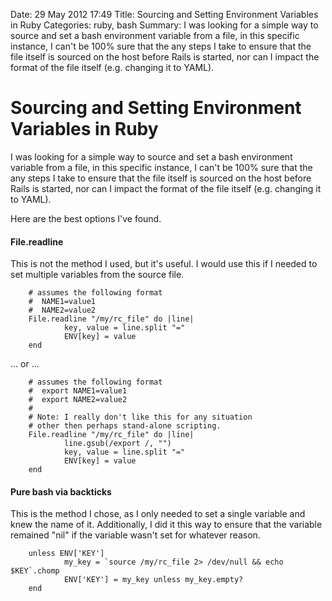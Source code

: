 Date: 29 May 2012 17:49
Title: Sourcing and Setting Environment Variables in Ruby
Categories: ruby, bash
Summary: I was looking for a simple way to source and set a bash environment variable from a file, in this specific instance, I can't be 100% sure that the any steps I take to ensure that the file itself is sourced on the host before Rails is started, nor can I impact the format of the file itself (e.g. changing it to YAML).


# Sourcing and Setting Environment Variables in Ruby

I was looking for a simple way to source and set a bash environment variable from a file, in this specific instance, I can't be 100% sure that the any steps I take to ensure that the file itself is sourced on the host before Rails is started, nor can I impact the format of the file itself (e.g. changing it to YAML).

Here are the best options I've found.

#### File.readline

This is not the method I used, but it's useful. I would use this if I needed to set multiple variables from the source file.

        # assumes the following format
        #  NAME1=value1
        #  NAME2=value2
        File.readline "/my/rc_file" do |line|
                key, value = line.split "="
                ENV[key] = value
        end

... or ...

        # assumes the following format
        #  export NAME1=value1
        #  export NAME2=value2
        #
        # Note: I really don't like this for any situation 
        # other then perhaps stand-alone scripting.
        File.readline "/my/rc_file" do |line|
                line.gsub(/export /, "")
                key, value = line.split "="
                ENV[key] = value
        end

#### Pure bash via backticks

This is the method I chose, as I only needed to set a single variable and knew the name of it. Additionally, I did it this way to ensure that the variable remained "nil" if the variable wasn't set for whatever reason.

        unless ENV['KEY']
                my_key = `source /my/rc_file 2> /dev/null && echo $KEY`.chomp
                ENV['KEY'] = my_key unless my_key.empty? 
        end


